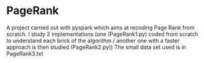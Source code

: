 # PageRank
A project carried out with pyspark which aims at recoding Page Rank from scratch. 
I study 2 implementations (one (PageRank1.py) coded from scratch to understand each brick of the algorithm / another one with a faster approach is then studied (PageRank2.py))
The small data set used is in PageRank3.txt
